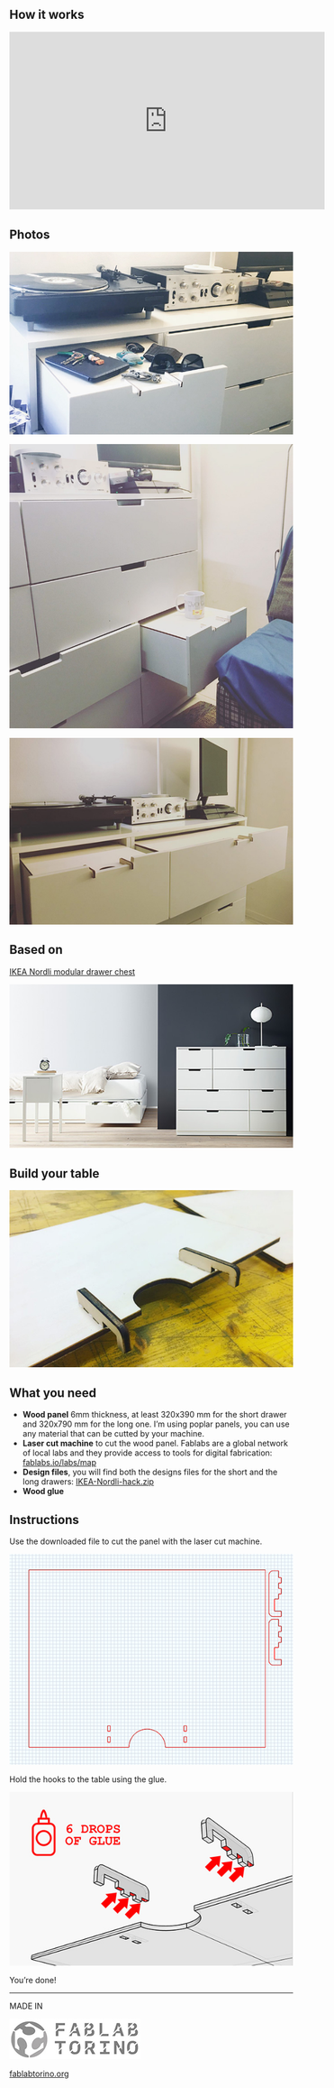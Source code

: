 ## How it works

<iframe width="560" height="315" src="https://www.youtube.com/embed/spbYojW0Ouk?rel=0&amp;controls=0&amp;showinfo=0" frameborder="0" allowfullscreen></iframe>

## Photos

![Drawer1](https://raw.githubusercontent.com/tongatron/IKEA-Nordli-hack/master/img/cassetto3.jpg)

![Drawer2](https://raw.githubusercontent.com/tongatron/IKEA-Nordli-hack/master/img/cassetto2.jpg)

![Drawer2](https://raw.githubusercontent.com/tongatron/IKEA-Nordli-hack/master/img/IKEA-Nordli-hack-4.jpg)

## Based on
[IKEA Nordli modular drawer chest](http://www.ikea.com/us/en/catalog/categories/series/27271/)

![Nordli](https://raw.githubusercontent.com/tongatron/IKEA-Nordli-hack/master/img/nordli_original.jpg)

## Build your table

![Render](https://raw.githubusercontent.com/tongatron/IKEA-Nordli-hack/master/img/IKEA-Nordli-hack-5.jpg)

## What you need
- **Wood panel** 6mm thickness, at least 320x390 mm for the short drawer and 320x790 mm for the long one. I’m using poplar panels, you can use any material that can be cutted by your machine.
- **Laser cut machine** to cut the wood panel. Fablabs are a global network of local labs and they provide access to tools for digital fabrication: [fablabs.io/labs/map](https://www.fablabs.io/labs/map)
- **Design files**, you will find both the designs files for the short and the long drawers: [IKEA-Nordli-hack.zip](https://github.com/tongatron/IKEA-Nordli-hack/raw/master/design/IKEA-Nordli-hack.zip)
- **Wood glue**

## Instructions

Use the downloaded file to cut the panel with the laser cut machine.

![render](https://raw.githubusercontent.com/tongatron/IKEA-Nordli-hack/master/img/taglio.png)

Hold the hooks to the table using the glue.

![glue](https://raw.githubusercontent.com/tongatron/IKEA-Nordli-hack/master/img/howtoglue.jpg)

You’re done!

---

MADE IN 

![Fablab Torino](https://raw.githubusercontent.com/tongatron/IKEA-Nordli-hack/master/img/fablabtorino.jpg)

[fablabtorino.org](http://fablabtorino.org/)
